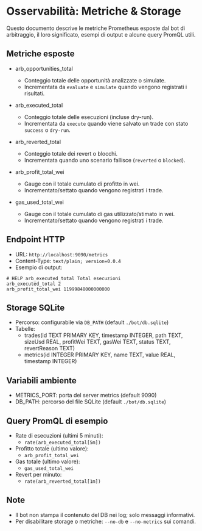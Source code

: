 # Osservabilità: Metriche & Storage

Questo documento descrive le metriche Prometheus esposte dal bot di arbitraggio, il loro significato, esempi di output e alcune query PromQL utili.

## Metriche esposte

- arb_opportunities_total
  - Conteggio totale delle opportunità analizzate o simulate.
  - Incrementata da `evaluate` e `simulate` quando vengono registrati i risultati.

- arb_executed_total
  - Conteggio totale delle esecuzioni (incluse dry-run).
  - Incrementata da `execute` quando viene salvato un trade con stato `success` o `dry-run`.

- arb_reverted_total
  - Conteggio totale dei revert o blocchi.
  - Incrementata quando uno scenario fallisce (`reverted` o `blocked`).

- arb_profit_total_wei
  - Gauge con il totale cumulato di profitto in wei.
  - Incrementato/settato quando vengono registrati i trade.

- gas_used_total_wei
  - Gauge con il totale cumulato di gas utilizzato/stimato in wei.
  - Incrementato/settato quando vengono registrati i trade.

## Endpoint HTTP

- URL: `http://localhost:9090/metrics`
- Content-Type: `text/plain; version=0.0.4`
- Esempio di output:

```
# HELP arb_executed_total Total esecuzioni
arb_executed_total 2
arb_profit_total_wei 11999848000000000
```

## Storage SQLite

- Percorso: configurabile via `DB_PATH` (default `./bot/db.sqlite`)
- Tabelle:
  - trades(id TEXT PRIMARY KEY, timestamp INTEGER, path TEXT, sizeUsd REAL, profitWei TEXT, gasWei TEXT, status TEXT, revertReason TEXT)
  - metrics(id INTEGER PRIMARY KEY, name TEXT, value REAL, timestamp INTEGER)

## Variabili ambiente

- METRICS_PORT: porta del server metrics (default 9090)
- DB_PATH: percorso del file SQLite (default `./bot/db.sqlite`)

## Query PromQL di esempio

- Rate di esecuzioni (ultimi 5 minuti):
  - `rate(arb_executed_total[5m])`
- Profitto totale (ultimo valore):
  - `arb_profit_total_wei`
- Gas totale (ultimo valore):
  - `gas_used_total_wei`
- Revert per minuto:
  - `rate(arb_reverted_total[1m])`

## Note

- Il bot non stampa il contenuto del DB nei log; solo messaggi informativi.
- Per disabilitare storage o metriche: `--no-db` e `--no-metrics` sui comandi.
